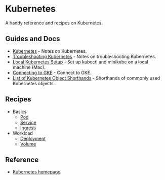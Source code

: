 # Kubernetes

A handy reference and recipes on Kubernetes.

## Guides and Docs

* [Kubernetes](docs/notes.md) - Notes on Kubernetes.
* [Troubleshooting Kubernetes](docs/troubleshooting.md) - Notes on troubleshooting Kubernetes.  
* [Local Kubernetes Setup](docs/local-setup.md) - Set up kubectl and minikube on a local machine (Mac).
* [Connecting to GKE](docs/gke.md) - Connect to GKE.
* [List of Kubernetes Object Shorthands](docs/short-hands.md) - Shorthands of commonly used Kubernetes objects.

## Recipes

* Basics
  * [Pod](pod)
  * [Service](service)
  * [Ingress](ingress)
* Workload
  * [Deployment](deployment)
  * [Volume](volume)

## Reference

* [Kubernetes homepage](https://kubernetes.io/)
